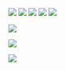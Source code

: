 [![](https://badgen.net/badge/Version/2021.09.20.2/green)](https://calver.org)
[![](https://badgen.net/badge/bot/2021.09.20.2/green)](https://github.com/lts372005/bot)
[![](https://badgen.net/badge/Projects/2021.09.17.0/green)](https://github.com/lts372005/Projects)
[![](https://badgen.net/badge/WinFormsHelper/2021.09.17.0/green)](https://github.com/lts372005/WinFormsHelper)
[![](https://badgen.net/badge/LICENSE/MIT)](LICENSE)

[![](https://github-readme-stats.vercel.app/api?username=lts372005&title_color=00ff00&text_color=00ff00&icon_color=00ff00&bg_color=121212&show_icons=true&include_all_commits=true&count_private=true)](https://github.com/anuraghazra/github-readme-stats)

[![](https://github-readme-stats.vercel.app/api/top-langs/?username=lts372005&title_color=00ff00&text_color=00ff00&bg_color=121212&layout=compact)](https://github.com/anuraghazra/github-readme-stats)

[![](https://github-readme-stats.vercel.app/api/wakatime?username=@lts372005&title_color=00ff00&text_color=00ff00&bg_color=121212&layout=compact)](https://github.com/anuraghazra/github-readme-stats)
